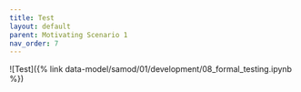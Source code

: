 ```yaml
---
title: Test
layout: default
parent: Motivating Scenario 1
nav_order: 7
---
```


![Test]({% link data-model/samod/01/development/08_formal_testing.ipynb %})